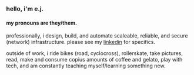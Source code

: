 ### hello, i'm e.j.

#### my pronouns are they/them.

professionally, i design, build, and automate scaleable, reliable, and secure (network) infrastructure. please see my [linkedin](https://linkedin.com/in/jaeejs) for specifics.

outside of work, i ride bikes (road, cyclocross), rollerskate, take pictures, read, make and consume copius amounts of coffee and gelato, play with tech, and am constantly teaching myself/learning something new.
